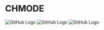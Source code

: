 # CHMODE
![GitHub Logo](/images/chmode.png "chmode overview")
![GitHub Logo](/image/permissions_overview.jpg "Permission overview")
![GitHub Logo](/images/permission_value.gif "Optional title")

